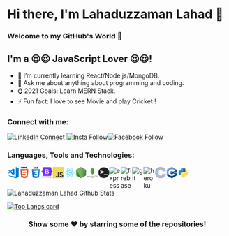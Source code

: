 # Hi there, I'm Lahaduzzaman Lahad 👋

### Welcome to my GitHub's World 🚀

## I'm a 😍😍 JavaScript Lover 😍😍!

- 🌱 I’m currently learning React/Node.js/MongoDB.
- 💬 Ask me about anything about programming and coding.
- ⌚ 2021 Goals: Learn MERN Stack.
- ⚡ Fun fact: I love to see Movie and play Cricket !  


### Connect with me:

[![LinkedIn Connect](https://img.shields.io/badge/%20-Connect-black?color=14171A&labelColor=212121&logo=linkedin&logoColor=ffffff)](https://www.linkedin.com/in/lahaduzzaman-lahad-638601189/)  [![Insta Follow](https://img.shields.io/badge/%20-Follow-black?color=14171A&labelColor=d81b60&logo=instagram&logoColor=ffffff)](https://www.instagram.com/l_a_h_a_d/)[![Facebook Follow](https://img.shields.io/badge/%20-Follow-black?color=14171A&labelColor=1976d2&logo=facebook&logoColor=ffffff)](https://www.facebook.com/lahaduzzaman.lahad.7/)
<br />

### Languages, Tools and Technologies:

<a href='#'><img align="left" alt="Visual Studio Code" width="26px" margin-bottom="25px" src="https://raw.githubusercontent.com/github/explore/80688e429a7d4ef2fca1e82350fe8e3517d3494d/topics/visual-studio-code/visual-studio-code.png" />
<img align="left" alt="HTML5" width="26px" src="https://raw.githubusercontent.com/github/explore/80688e429a7d4ef2fca1e82350fe8e3517d3494d/topics/html/html.png" />
<img align="left" alt="CSS3" width="26px" src="https://raw.githubusercontent.com/github/explore/80688e429a7d4ef2fca1e82350fe8e3517d3494d/topics/css/css.png" />
<img align="left" src="https://raw.githubusercontent.com/devicons/devicon/master/icons/bootstrap/bootstrap-plain-wordmark.svg" alt="bootstrap" width="26px"/>
<img align="left" alt="JavaScript" width="26px" src="https://raw.githubusercontent.com/github/explore/80688e429a7d4ef2fca1e82350fe8e3517d3494d/topics/javascript/javascript.png" />
<img align="left" alt="React" width="26px" src="https://raw.githubusercontent.com/github/explore/80688e429a7d4ef2fca1e82350fe8e3517d3494d/topics/react/react.png" />
<img align="left" src="https://raw.githubusercontent.com/github/explore/80688e429a7d4ef2fca1e82350fe8e3517d3494d/topics/nodejs/nodejs.png" alt="nodejs" width="26px"/>
<img align="left" src="https://raw.githubusercontent.com/devicons/devicon/master/icons/mongodb/mongodb-original-wordmark.svg" alt="mongodb" width="26px"/>
<img align="left" alt="HTML5" width="26px" src="https://raw.githubusercontent.com/github/explore/80688e429a7d4ef2fca1e82350fe8e3517d3494d/topics/terminal/terminal.png" />
<img align="left" src="https://cdn.jsdelivr.net/gh/devicons/devicon@master/icons/express/express-original.svg" alt="express" width="26px"/>
<img align="left" src="https://www.vectorlogo.zone/logos/firebase/firebase-icon.svg" alt="firebase" width="26px"/>
<img align="left" src="https://www.vectorlogo.zone/logos/git-scm/git-scm-icon.svg" alt="git" width="26px"/>
<img align="left" src="https://www.vectorlogo.zone/logos/heroku/heroku-icon.svg" alt="heroku" width="26px"/></a>
<img align="left" src="https://raw.githubusercontent.com/devicons/devicon/master/icons/c/c-original.svg" alt="c" width="26px"/>
<img align="left" src="https://raw.githubusercontent.com/devicons/devicon/master/icons/cplusplus/cplusplus-original.svg" alt="cplusplus" width="26px"/>
<img align="left" src="https://raw.githubusercontent.com/devicons/devicon/master/icons/python/python-original.svg" alt="python" width="26px" />

<br />
<br />
<br />

<img width="550px" alt="Lahaduzzaman Lahad Github Stats"  src="https://github-readme-stats.vercel.app/api?username=Lahaduzzaman&show_icons=true&theme=radical"/>

[![Top Langs card](https://github-readme-stats.vercel.app/api/top-langs/?username=Lahaduzzaman&card_width=550&)](https://github.com/Lahaduzzaman)


<div align="center">

### Show some ❤️ by starring some of the repositories!

</div>
